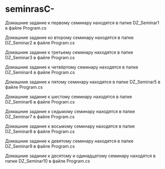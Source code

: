 # seminrasC-
Домашние задание к первому семинару находятся в папке DZ_Seminar1 в файле Program.cs  

Домашние задание ко второму семинару находятся в папке DZ_Seminar2 в файле Program.cs

Домашние задание к третьему семинару находятся в папке DZ_Seminar3 в файле Program.cs

Домашние задание к четвёртому семинару находятся в папке DZ_Seminar4 в файле Program.cs

Домашние задание к пятому семинару находятся в папке DZ_Seminar5 в файле Program.cs

Домашние задание к шестому семинару находятся в папке DZ_Seminar6 в файле Program.cs

Домашние задание к седьмому семинару находятся в папке DZ_Seminar7 в файле Program.cs

Домашние задание к восьмому семинару находятся в папке DZ_Seminar8 в файле Program.cs

Домашние задание к девятому семинару находятся в папке DZ_Seminar9 в файле Program.cs

Домашние задание к десятому и одинадцатому семинару находятся в папке DZ_Seminar10 в файле Program.cs

